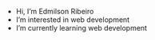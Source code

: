 - Hi, I’m Edmilson Ribeiro
- I’m interested in web development
- I’m currently learning web development

<!---
4n1onio/4n1onio is a ✨ special ✨ repository because its `README.md` (this file) appears on your GitHub profile.
You can click the Preview link to take a look at your changes.
--->
